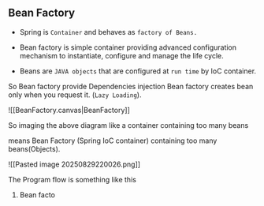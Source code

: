 ## Bean Factory

- Spring is `Container` and behaves as `factory of Beans.`
  
- Bean factory is simple container providing advanced configuration mechanism to instantiate, configure and manage the life cycle.
  
- Beans are `JAVA objects` that are configured at `run time` by IoC container.

So Bean factory provide Dependencies injection
Bean factory creates bean only when you request it. (`Lazy Loading`).

![[BeanFactory.canvas|BeanFactory]]

So imaging the above diagram like 
a container containing too many beans 

means Bean Factory (Spring IoC container) containing too many beans(Objects).

![[Pasted image 20250829220026.png]]

The Program flow is something like this 
1. Bean facto